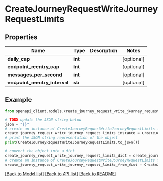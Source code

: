 # CreateJourneyRequestWriteJourneyRequestLimits


## Properties

Name | Type | Description | Notes
------------ | ------------- | ------------- | -------------
**daily_cap** | **int** |  | [optional] 
**endpoint_reentry_cap** | **int** |  | [optional] 
**messages_per_second** | **int** |  | [optional] 
**endpoint_reentry_interval** | **str** |  | [optional] 

## Example

```python
from openapi_client.models.create_journey_request_write_journey_request_limits import CreateJourneyRequestWriteJourneyRequestLimits

# TODO update the JSON string below
json = "{}"
# create an instance of CreateJourneyRequestWriteJourneyRequestLimits from a JSON string
create_journey_request_write_journey_request_limits_instance = CreateJourneyRequestWriteJourneyRequestLimits.from_json(json)
# print the JSON string representation of the object
print(CreateJourneyRequestWriteJourneyRequestLimits.to_json())

# convert the object into a dict
create_journey_request_write_journey_request_limits_dict = create_journey_request_write_journey_request_limits_instance.to_dict()
# create an instance of CreateJourneyRequestWriteJourneyRequestLimits from a dict
create_journey_request_write_journey_request_limits_from_dict = CreateJourneyRequestWriteJourneyRequestLimits.from_dict(create_journey_request_write_journey_request_limits_dict)
```
[[Back to Model list]](../README.md#documentation-for-models) [[Back to API list]](../README.md#documentation-for-api-endpoints) [[Back to README]](../README.md)


